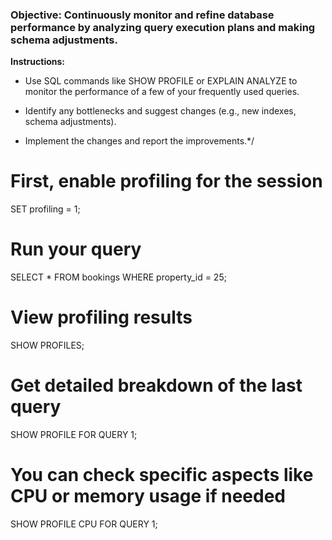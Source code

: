 <h3><b>Objective: Continuously monitor and refine database performance by analyzing query execution plans and making schema adjustments.</b></h3>

<b>Instructions:</b>

- Use SQL commands like SHOW PROFILE or EXPLAIN ANALYZE to monitor the performance of a few of your frequently used queries.

- Identify any bottlenecks and suggest changes (e.g., new indexes, schema adjustments).

- Implement the changes and report the improvements.*/

# First, enable profiling for the session
SET profiling = 1;

# Run your query
SELECT * FROM bookings WHERE property_id = 25;

# View profiling results
SHOW PROFILES;

# Get detailed breakdown of the last query
SHOW PROFILE FOR QUERY 1;

# You can check specific aspects like CPU or memory usage if needed
SHOW PROFILE CPU FOR QUERY 1;
